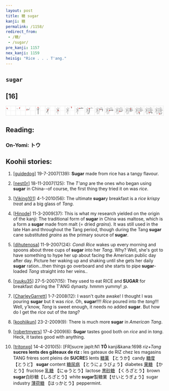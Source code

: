 ```yaml
---
layout: post
title: 糖 sugar
kanji: 糖
permalink: /1158/
redirect_from:
 - /糖/
 - /sugar/
pre_kanji: 1157
nex_kanji: 1159
heisig: "Rice . . . T'ang."
---
```


## `sugar`

## [16]

<div class="stroke"><img src="../images/E7B396.png" /></div>

## Reading:

### On-Yomi: トウ

## Koohii stories:

1) [<a href="http://kanji.koohii.com/profile/guidedog">guidedog</a>] 19-7-2007(139): <strong>Sugar</strong> made from rice has a tangy flavour. 

2) [<a href="http://kanji.koohii.com/profile/nest0r">nest0r</a>] 18-11-2007(125): The <em>T&#039;ang</em> are the ones who began using<strong> sugar</strong> in China--of course, the first thing they tried it on was <em>rice</em>. 

3) [<a href="http://kanji.koohii.com/profile/Viking101">Viking101</a>] 4-1-2010(56): The ultimate<strong> sugar</strong>y breakfast is a <em>rice krispy treat</em> and a big glass of <em>Tang</em>. 

4) [<a href="http://kanji.koohii.com/profile/Hinode">Hinode</a>] 11-3-2009(37): This is what my research yielded on the origin of the kanji: The traditional form of<strong> sugar</strong> in China was maltose, which is a form a<strong> sugar</strong> made from malt (= dried <em>grains</em>). It was still used in the late Han and throughout the Tang period, though during the Tang<strong> sugar</strong> cane substituted <em>grains</em> as the primary source of<strong> sugar</strong>. 

5) [<a href="http://kanji.koohii.com/profile/dihutenosa">dihutenosa</a>] 11-9-2007(24): <em>Condi Rice</em> wakes up every morning and spoons about three cups of<strong> sugar</strong> into her <em>Tang</em>. Why? Well, she&#039;s got to have something to hype her up about facing the American public day after day. Picture her waking up and shaking until she gets her daily<strong> sugar</strong> ration...then things go overboard and she starts to pipe<strong> sugar</strong>-loaded <em>Tang</em> straight into her veins.. 

6) [<a href="http://kanji.koohii.com/profile/ruuku35">ruuku35</a>] 27-5-2007(15): They used to eat RICE and<strong> SUGAR</strong> for breakfast during the T&#039;ANG dynasty. hmmm yummy! ;p. 

7) [<a href="http://kanji.koohii.com/profile/CharleyGarrett">CharleyGarrett</a>] 1-7-2008(12): I wasn&#039;t quite awake! I thought I was pouring <strong>sugar</strong> but it was <em>rice</em>. Oh, <strong>sugar</strong>!!!! <em>Rice</em> poured into the <em>tang</em>!!! Well, y&#039;know, <em>Tang</em> is sweet enough, it needs no added <strong>sugar</strong>. But how do I get the <em>rice</em> out of the <em>tang</em>? 

8) [<a href="http://kanji.koohii.com/profile/koohiikun">koohiikun</a>] 23-2-2009(9): There is much more<strong> sugar</strong> in <em>American Tang</em>. 

9) [<a href="http://kanji.koohii.com/profile/robertmyers">robertmyers</a>] 17-4-2009(6): <strong>Sugar</strong> tastes good both on <em>rice</em> and in <em>tang</em>. Heck, it tastes good with anything. 

10) [<a href="http://kanji.koohii.com/profile/tritonxg">tritonxg</a>] 14-4-2010(5): [FR]sucre japlt:N1 <strong>TÔ </strong>kanji&amp;kana:1698 <em>riz+Tang</em> <strong>sucres lents des gâteaux de riz :</strong> les gateaux de RIZ chez les magasins TANG frères sont pleins de <strong>SUCRE</strong>S lents  <a href="http://jisho.org/kanji/details/糖菓">糖菓</a>  【とうか】candy  <a href="http://jisho.org/kanji/details/糖度">糖度</a>  【とうど】<strong> sugar</strong> content  <a href="http://jisho.org/kanji/details/糖尿病">糖尿病</a>  【とうにょうびょう】diabetes  <a href="http://jisho.org/kanji/details/果糖">果糖</a>  【かとう】fructose  <a href="http://jisho.org/kanji/details/乳糖">乳糖</a>  【にゅうとう】lactose  <a href="http://jisho.org/kanji/details/黒砂糖">黒砂糖</a>  【くろざとう】brown<strong> sugar</strong>白砂糖【しろざとう】white<strong> sugar</strong>製糖業【せいとうぎょう】sugar industry  <a href="http://jisho.org/kanji/details/薄荷糖">薄荷糖</a>  【はっかとう】peppermint. 
